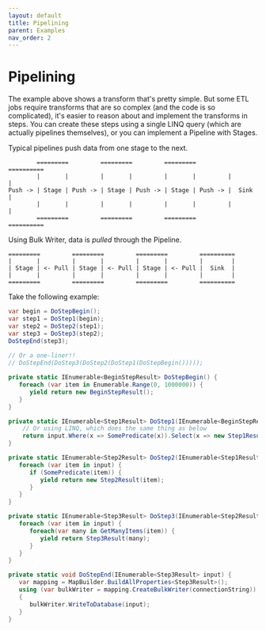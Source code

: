 ```yaml
---
layout: default
title: Pipelining
parent: Examples
nav_order: 2
---
```

# Pipelining

The example above shows a transform that's pretty simple. But some ETL jobs require transforms that are so complex (and the code is so complicated), it's easier to reason about and implement the transforms in steps. You can create these steps using a single LINQ query (which are actually pipelines themselves), or you can implement a Pipeline with Stages.

Typical pipelines push data from one stage to the next.

            =========         =========         =========         ==========
            |       |         |       |         |       |         |        |
    Push -> | Stage | Push -> | Stage | Push -> | Stage | Push -> |  Sink  |
            |       |         |       |         |       |         |        |
            =========         =========         =========         ==========

Using Bulk Writer, data is *pulled* through the Pipeline.

    =========         =========         =========         ==========
    |       |         |       |         |       |         |        |
    | Stage | <- Pull | Stage | <- Pull | Stage | <- Pull |  Sink  |
    |       |         |       |         |       |         |        |
    =========         =========         =========         ==========

Take the following example:

```csharp
var begin = DoStepBegin();
var step1 = DoStep1(begin);
var step2 = DoStep2(step1);
var step3 = DoStep3(step2);
DoStepEnd(step3);
      
// Or a one-liner!!
// DoStepEnd(DoStep3(DoStep2(DoStep1(DoStepBegin()))));

private static IEnumerable<BeginStepResult> DoStepBegin() {
   foreach (var item in Enumerable.Range(0, 1000000)) {
      yield return new BeginStepResult();
   }
}

private static IEnumerable<Step1Result> DoStep1(IEnumerable<BeginStepResult> input) {
    // Or using LINQ, which does the same thing as below
    return input.Where(x => SomePredicate(x)).Select(x => new Step1Result(x));
}

private static IEnumerable<Step2Result> DoStep2(IEnumerable<Step1Result> input) {
   foreach (var item in input) {
      if (SomePredicate(item)) {
         yield return new Step2Result(item);
      }
   }
}

private static IEnumerable<Step3Result> DoStep3(IEnumerable<Step2Result> input) {
   foreach (var item in input) {
      foreach(var many in GetManyItems(item)) {
         yield return Step3Result(many);
      }
   }
}

private static void DoStepEnd(IEnumerable<Step3Result> input) {
   var mapping = MapBuilder.BuildAllProperties<Step3Result>();
   using (var bulkWriter = mapping.CreateBulkWriter(connectionString))
   {
      bulkWriter.WriteToDatabase(input);
   }
}
```